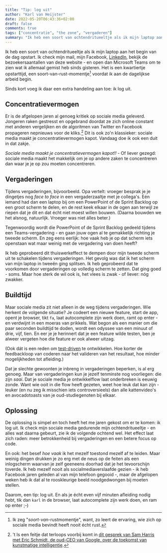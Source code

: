 ```yaml
---
title: "Tip: log uit"
author: "Karl van Heijster"
date: 2022-05-20T06:43:36+02:00
draft: false
comments: true
tags: ["concentratie", "the zone", "vergaderen"]
summary: "Ik heb een soort van ochtendritueeltje als ik mijn laptop aan het begin van de dag opstart. Ik check mijn mail, mijn Facebook, LinkedIn, bekijk de bezoekersaantallen van deze website - en open dan Microsoft Teams om te zien wat ik allemaal gemist heb sinds gisteren. Het is een kwartiertje opstarttijd, een soort-van-rust-momentje voordat ik aan de dagelijkse arbeid begin. Sinds kort voeg ik daar een extra handeling aan toe: ik log uit."
---
```


Ik heb een soort van ochtendritueeltje als ik mijn laptop aan het begin van de dag opstart. Ik check mijn mail, mijn Facebook, [LinkedIn](https://www.linkedin.com/in/karl-van-heijster-833503aa/), bekijk de bezoekersaantallen van deze website - en open dan Microsoft Teams om te zien wat ik allemaal gemist heb sinds gisteren. Het is een kwartiertje opstarttijd, een soort-van-rust-momentje[^1] voordat ik aan de dagelijkse arbeid begin.


Sinds kort voeg ik daar een extra handeling aan toe: ik log uit.


## Concentratievermogen


Er is de afgelopen jaren al genoeg kritiek op sociale media geleverd. Jongeren raken gestresst en opgebrand doordat ze zich online constant met anderen vergelijken en de algoritmen van Twitter en Facebook propageren nepnieuws voor de kliks.[^2] Dit is ook zo'n klassieker: sociale media maakt je concentratievermogen kapot. Vandaag doe ik ook een duit in dat zakje.


*Sociale media maakt je concentratievermogen kapot!!* - Of liever gezegd: sociale media maakt het makkelijk om je op andere zaken te concentreren dan waar je je op zou moeten concentreren.


## Vergaderingen


Tijdens vergaderingen, bijvoorbeeld. Opa vertelt: vroeger besprak je je dingetjes nog *face to face* in een vergaderzaaltje met je collega's. Eén iemand had dan een laptop bij om een PowerPoint of de Sprint Backlog op een groot scherm te delen, en de rest keek elkaar in de ogen aan terwijl ze riepen dat je dit en dat écht niet moest willen bouwen. (Daarna bouwden we het alsnog, natuurlijk. Vroeger was niet álles beter.)


Tegenwoordig wordt die PowerPoint of de Sprint Backlog gedeeld tijdens een Teams-vergadering - en gaan jouw ogen al te gemakkelijk richting je tweede scherm. En zeg eens eerlijk: hoe vaak heb je op dat scherm iets openstaan wat maar weinig met de vergadering van doen heeft?


Ik heb geprobeerd dit thuiswerkeffect te dempen door mijn tweede scherm uit te schakelen tijdens vergaderingen. Het gevolg was dat ik het scherm van mijn laptop in tweeën ging splitsen. Ik heb geprobeerd dat te voorkomen door vergaderingen op volledig scherm te zetten. Dat ging goed - soms. Maar hoe sterk de wil ook is, het vlees is zwak - of liever: nóg zwakker.


## Buildtijd


Maar sociale media zit niet alleen in de weg tijdens vergaderingen. Wie herkent de volgende situatie? Je codeert een nieuwe feature, start de app, opent je browser, tikt `fa`, laat autocomplete zijn werk doen, ramt op enter - en verdwijnt in een moeras van prikkels. Wat begon als een manier om die paar seconden buildtijd te doden, wordt een odyssee van een minuut of drie, vijf, tien. En eer je je herinnert dat je een feature wilde testen, ben je alweer vergeten hoe die feature er ook alweer uitzag.


(Ook dát is een reden om [test-driven](/tags/test-driven-development/) te ontwikkelen. Hoe korter de feedbackloop van coderen naar het valideren van het resultaat, hoe minder mogelijkheden tot afleiding.)


Dat je slechte gewoonten je inbreng in vergaderingen beperken, is al erg genoeg. Maar van vergaderingen kun je jezelf tenminste nog voorliegen: die zijn *saai*. Dat je sociale media je ontwikkelflow laat onderbreken is eeuwig zonde. Want wie ooit in die flow heeft gezeten, weet hoe leuk dat kan zijn - leuker (en nu zeg ik misschien iets controversieels) dan alle kattenvideo's en avocadotoasts van je oud-studiegenoten bij elkaar.


## Oplossing


De oplossing is simpel en toch heeft het me jaren gekost om er te komen: ik log uit. Ik check mijn sociale media gedurende mijn ochtendritueeltje - en alles wat daarna gebeurt, zie ik de volgende ochtend wel. Het effect laat zich raden: meer betrokkenheid bij vergaderingen en een betere focus op code.


En ook: het besef *hoe vaak* ik het mezelf toestond mezelf af te leiden. Maar weinig dingen drukken je zo erg met de neus op de feiten als een inlogscherm waarvan je zelf geeneens doorhad dat je het tevoorschijn toverde. Ik heb mezelf nooit als socialmediaverslaafde gezien - ik heb Facebook jaren geleden al van mijn telefoon gegooid -, maar de afgelopen weken heb ik dat al te rooskleurige beeld noodgedwongen bij moeten stellen.


Daarom, een tip: log uit. En als je écht even vijf minuten afleiding nodig hebt, tik dan `karl` in de browser, laat autocomplete zijn werk doen, en ram op enter ;-)


[^1]: Ik zeg "*soort-van*-rustmomentje", want, zo leert de ervaring, wie zich op sociale media bevindt heeft nooit écht rust.


[^2]: 't Is een feitje dat terloops voorbij komt in [dit gesprek van Sam Harris met Eric Schmidt, de oud-CEO van Google, over de toekomst van kunstmatige intelligentie](https://www.samharris.org/podcasts/making-sense-episodes/280-the-future-of-artificial-intelligence).
